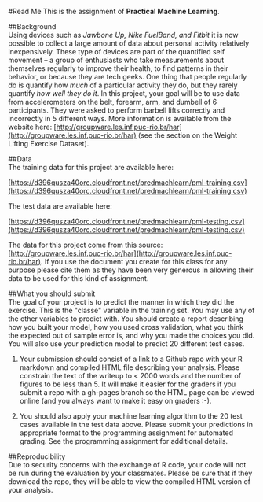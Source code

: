 #Read Me
This is the assignment of **Practical Machine Learning**.  
  
##Background  
Using devices such as *Jawbone Up, Nike FuelBand, and Fitbit* it is now possible to collect a large amount of data about personal activity relatively inexpensively. 
These type of devices are part of the quantified self movement – a group of enthusiasts who take measurements about themselves regularly to improve their health, to find patterns in their behavior,
or because they are tech geeks. One thing that people regularly do is quantify how *much* of a particular activity they do, but they rarely quantify *how well they do it*.
In this project, your goal will be to use data from accelerometers on the belt, forearm, arm, and dumbell of 6 participants. 
They were asked to perform barbell lifts correctly and incorrectly in 5 different ways. 
More information is available from the website here: [http://groupware.les.inf.puc-rio.br/har](http://groupware.les.inf.puc-rio.br/har) (see the section on the Weight Lifting Exercise Dataset). 
  
  
##Data  
The training data for this project are available here: 

[https://d396qusza40orc.cloudfront.net/predmachlearn/pml-training.csv](https://d396qusza40orc.cloudfront.net/predmachlearn/pml-training.csv)

The test data are available here: 

[https://d396qusza40orc.cloudfront.net/predmachlearn/pml-testing.csv](https://d396qusza40orc.cloudfront.net/predmachlearn/pml-testing.csv)

The data for this project come from this source: [http://groupware.les.inf.puc-rio.br/har](http://groupware.les.inf.puc-rio.br/har).
If you use the document you create for this class for any purpose please cite them as they have been very generous in allowing their data to be used for this kind of assignment. 
  
  
##What you should submit  
The goal of your project is to predict the manner in which they did the exercise. This is the "classe" variable in the training set. 
You may use any of the other variables to predict with. You should create a report describing how you built your model, how you used cross validation, what you think the expected out of sample error is, and why you made the choices you did. 
You will also use your prediction model to predict 20 different test cases.  
  
1. Your submission should consist of a link to a Github repo with your R markdown and compiled HTML file describing your analysis. Please constrain the text of the writeup to < 2000 words and the number of figures to be less than 5.
It will make it easier for the graders if you submit a repo with a gh-pages branch so the HTML page can be viewed online (and you always want to make it easy on graders :-).  

2. You should also apply your machine learning algorithm to the 20 test cases available in the test data above. Please submit your predictions in appropriate format to the programming assignment for automated grading. 
See the programming assignment for additional details.   
  
##Reproducibility   
Due to security concerns with the exchange of R code, your code will not be run during the evaluation by your classmates. Please be sure that if they download the repo, they will be able to view the compiled HTML version of your analysis. 
